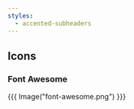 ```yaml
---
styles:
  - accented-subheaders
---
```


## Icons

### Font Awesome

{{{ Image("font-awesome.png") }}}
